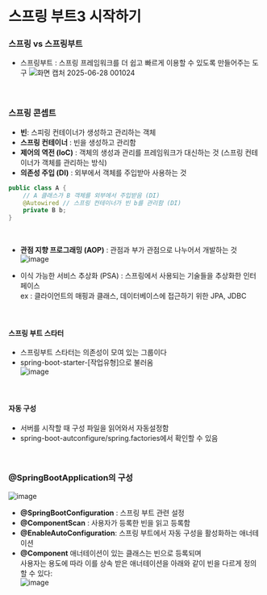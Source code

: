 # 스프링 부트3 시작하기
### 스프링 vs 스프링부트 </br>
- 스프링부트 : 스프링 프레임워크를 더 쉽고 빠르게 이용할 수 있도록 만들어주는 도구
![화면 캡처 2025-06-28 001024](https://github.com/user-attachments/assets/1789cfee-33fa-4810-b6b0-69ac44eef935)
</br></br></br>

### 스프링 콘셉트
- **빈**: 스피링 컨테이너가 생성하고 관리하는 객체
- **스프링 컨테이너** : 빈을 생성하고 관리함
- **제어의 역전 (IoC)** : 객체의 생성과 관리를 프레임워크가 대신하는 것 (스프링 컨테이너가 객체를 관리하는 방식)
- **의존성 주입 (DI)** : 외부에서 객체를 주입받아 사용하는 것 

```java
public class A {
    // A 클래스가 B 객체를 외부에서 주입받음 (DI)
    @Autowired // 스프링 컨테이너가 빈 b를 관리함 (DI) 
    private B b;
}
```
</br>

- **관점 지향 프로그래밍 (AOP)** : 관점과 부가 관점으로 나누어서 개발하는 것 </br>
![image](https://github.com/user-attachments/assets/95d269c5-1eb8-4f60-950b-6e70de8fa952)

- 이식 가능한 서비스 추상화 (PSA) : 스프링에서 사용되는 기술들을 추상화한 인터페이스 </br>
ex : 클라이언트의 매핑과 클래스, 데이터베이스에 접근하기 위한 JPA, JDBC
</br></br></br>

#### 스프링 부트 스타터 
- 스프링부트 스타터는 의존성이 모여 있는 그룹이다
- spring-boot-starter-[작업유형]으로 불러옴 </br>
![image](https://github.com/user-attachments/assets/4abfffa5-d7a7-4776-99bd-4cad3898ecac)
</br></br></br>

#### 자동 구성
- 서버를 시작할 때 구성 파일을 읽어와서 자동설정함
- spring-boot-autconfigure/spring.factories에서 확인할 수 있음
</br></br></br>

### @SpringBootApplication의 구성
![image](https://github.com/user-attachments/assets/a7441ba2-3b43-4d1c-8c12-7cec78ed51a4)
- **@SpringBootConfiguration** : 스프링 부트 관련 설정
- **@ComponentScan** : 사용자가 등록한 빈을 읽고 등록함
- **@EnableAutoConfiguration**: 스프링 부트에서 자동 구성을 활성화하는 애너테이션
- **@Component** 애너테이션이 있는 클래스는 빈으로 등록되며 </br>
사용자는 용도에 따라 이를 상속 받은 애너테이션을 아래와 같이 빈을 다르게 정의할 수 있다: </br>
![image](https://github.com/user-attachments/assets/5c352eed-8eb5-4c79-884c-f4f1c39d4ca8)



